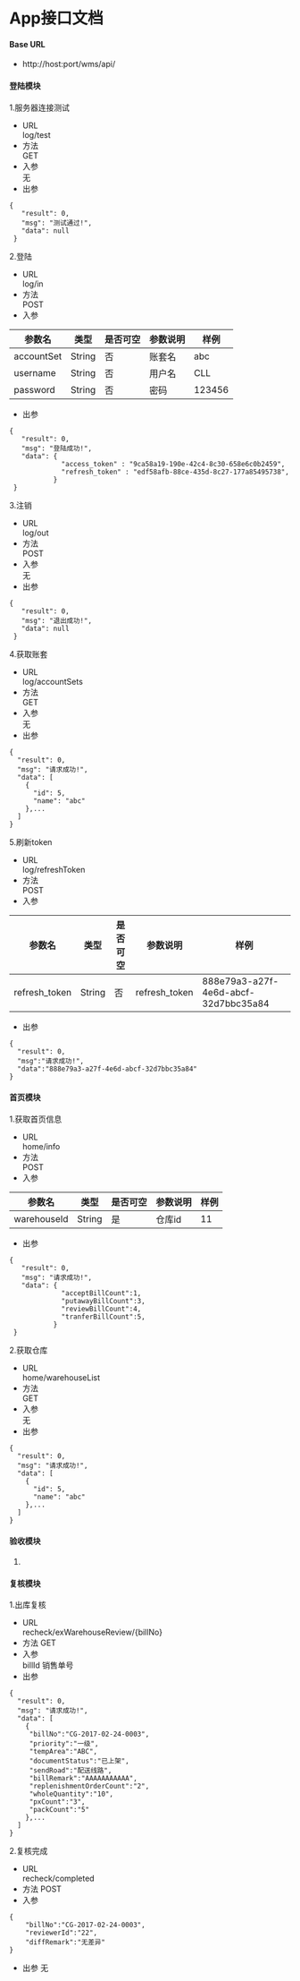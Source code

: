 # App接口文档

#### Base URL    
* http://host:port/wms/api/

#### 登陆模块    
1.服务器连接测试    
* URL      
log/test    
* 方法    
GET
* 入参   
无
* 出参    
```
{
   "result": 0,
   "msg": "测试通过!",
   "data": null
 }
```

2.登陆
* URL      
 log/in
* 方法    
 POST
* 入参    
   
参数名      | 类型   | 是否可空 | 参数说明 | 样例
-----------|--------|---------|---------|-----
accountSet  | String | 否       |账套名|  abc
username   | String | 否       |用户名   |  CLL
password   | String | 否       |密码     |  123456

* 出参    
```
{
   "result": 0,
   "msg": "登陆成功!",
   "data": {
             "access_token" : "9ca58a19-190e-42c4-8c30-658e6c0b2459",
             "refresh_token" : "edf58afb-88ce-435d-8c27-177a85495738",
           }
 }
```

3.注销    
* URL      
log/out
* 方法    
 POST
* 入参   
无
* 出参    
```
{
   "result": 0,
   "msg": "退出成功!",
   "data": null
 }
```

4.获取账套
* URL      
log/accountSets
* 方法    
 GET
* 入参   
无
* 出参    
```
{
  "result": 0,
  "msg": "请求成功!",
  "data": [
    {
      "id": 5,
      "name": "abc"
    },...
  ]
}
```

5.刷新token
* URL      
log/refreshToken
* 方法    
 POST
* 入参   

参数名      | 类型   | 是否可空 | 参数说明 | 样例
-----------|--------|---------|---------|-----
refresh_token| String | 否       |refresh_token|  888e79a3-a27f-4e6d-abcf-32d7bbc35a84    
* 出参    
```
{
  "result": 0,
  "msg":"请求成功!",
  "data":"888e79a3-a27f-4e6d-abcf-32d7bbc35a84"
}
```

#### 首页模块    
1.获取首页信息    
* URL      
 home/info
 * 方法    
  POST
* 入参    
   
参数名      | 类型   | 是否可空 | 参数说明 | 样例
-----------|--------|---------|---------|-----
warehouseId | String | 是       |仓库id|  11

* 出参    
```
{
   "result": 0,
   "msg": "请求成功!",
   "data": {
             "acceptBillCount":1,
             "putawayBillCount":3,
             "reviewBillCount":4,
             "tranferBillCount":5,
           }
 }
```

2.获取仓库
* URL      
home/warehouseList
* 方法    
 GET
* 入参   
无
* 出参    
```
{
  "result": 0,
  "msg": "请求成功!",
  "data": [
    {
      "id": 5,
      "name": "abc"
    },...
  ]
}
```

#### 验收模块    
1.   



#### 复核模块
1.出库复核
* URL    
recheck/exWarehouseReview/{billNo}
* 方法
 GET
* 入参   
billId 销售单号
* 出参
```
{
  "result": 0,
  "msg": "请求成功!",
  "data": [
    {
     "billNo":"CG-2017-02-24-0003",
     "priority":"一级",
     "tempArea":"ABC",
     "documentStatus":"已上架",
     "sendRoad":"配送线路",
     "billRemark":"AAAAAAAAAAA",
     "replenishmentOrderCount":"2",
     "wholeQuantity":"10",
     "pxCount":"3",
     "packCount":"5"
    },...
  ]
}
```
2.复核完成
* URL    
recheck/completed
* 方法
 POST
* 入参   
```
{
    "billNo":"CG-2017-02-24-0003",
    "reviewerId":"22",
    "diffRemark":"无差异"
}
```
* 出参
无


